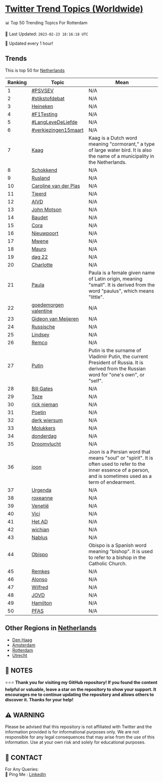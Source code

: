 [Twitter Trend Topics (Worldwide)](https://github.com/ErcinDedeoglu/Twitter-Trend-Topics)
==========


📊 Top 50 Trending Topics For Rotterdam

📆 Last Updated: `2023-02-23 18:16:18 UTC`

🔧 Updated every 1 hour!


## Trends

This is top 50 for [Netherlands](</Netherlands>)

| Ranking | Topic | Mean |
| ------- | ------------ | ------------ |
| 1 | [#PSVSEV](http://twitter.com/search?q=%23PSVSEV) | N/A |
| 2 | [#stikstofdebat](http://twitter.com/search?q=%23stikstofdebat) | N/A |
| 3 | [Heineken](http://twitter.com/search?q=Heineken) | N/A |
| 4 | [#F1Testing](http://twitter.com/search?q=%23F1Testing) | N/A |
| 5 | [#LangLeveDeLiefde](http://twitter.com/search?q=%23LangLeveDeLiefde) | N/A |
| 6 | [#verkiezingen15maart](http://twitter.com/search?q=%23verkiezingen15maart) | N/A |
| 7 | [Kaag](http://twitter.com/search?q=Kaag) | Kaag is a Dutch word meaning "cormorant," a type of large water bird. It is also the name of a municipality in the Netherlands. |
| 8 | [Schokkend](http://twitter.com/search?q=Schokkend) | N/A |
| 9 | [Rusland](http://twitter.com/search?q=Rusland) | N/A |
| 10 | [Caroline van der Plas](http://twitter.com/search?q=Caroline+van+der+Plas) | N/A |
| 11 | [Tjeerd](http://twitter.com/search?q=Tjeerd) | N/A |
| 12 | [AIVD](http://twitter.com/search?q=AIVD) | N/A |
| 13 | [John Motson](http://twitter.com/search?q=John+Motson) | N/A |
| 14 | [Baudet](http://twitter.com/search?q=Baudet) | N/A |
| 15 | [Cora](http://twitter.com/search?q=Cora) | N/A |
| 16 | [Nieuwpoort](http://twitter.com/search?q=Nieuwpoort) | N/A |
| 17 | [Mwene](http://twitter.com/search?q=Mwene) | N/A |
| 18 | [Mauro](http://twitter.com/search?q=Mauro) | N/A |
| 19 | [dag 22](http://twitter.com/search?q=dag+22) | N/A |
| 20 | [Charlotte](http://twitter.com/search?q=Charlotte) | N/A |
| 21 | [Paula](http://twitter.com/search?q=Paula) | Paula is a female given name of Latin origin, meaning "small". It is derived from the word "paulus", which means "little". |
| 22 | [goedemorgen valentine](http://twitter.com/search?q=goedemorgen+valentine) | N/A |
| 23 | [Gideon van Meijeren](http://twitter.com/search?q=Gideon+van+Meijeren) | N/A |
| 24 | [Russische](http://twitter.com/search?q=Russische) | N/A |
| 25 | [Lindsey](http://twitter.com/search?q=Lindsey) | N/A |
| 26 | [Remco](http://twitter.com/search?q=Remco) | N/A |
| 27 | [Putin](http://twitter.com/search?q=Putin) | Putin is the surname of Vladimir Putin, the current President of Russia. It is derived from the Russian word for "one's own", or "self". |
| 28 | [Bill Gates](http://twitter.com/search?q=Bill+Gates) | N/A |
| 29 | [Teze](http://twitter.com/search?q=Teze) | N/A |
| 30 | [rick nieman](http://twitter.com/search?q=rick+nieman) | N/A |
| 31 | [Poetin](http://twitter.com/search?q=Poetin) | N/A |
| 32 | [derk wiersum](http://twitter.com/search?q=derk+wiersum) | N/A |
| 33 | [Molukkers](http://twitter.com/search?q=Molukkers) | N/A |
| 34 | [donderdag](http://twitter.com/search?q=donderdag) | N/A |
| 35 | [Droomvlucht](http://twitter.com/search?q=Droomvlucht) | N/A |
| 36 | [joon](http://twitter.com/search?q=joon) | Joon is a Persian word that means "soul" or "spirit". It is often used to refer to the inner essence of a person, and is sometimes used as a term of endearment. |
| 37 | [Urgenda](http://twitter.com/search?q=Urgenda) | N/A |
| 38 | [roxeanne](http://twitter.com/search?q=roxeanne) | N/A |
| 39 | [Venetië](http://twitter.com/search?q=Veneti%c3%ab) | N/A |
| 40 | [Vici](http://twitter.com/search?q=Vici) | N/A |
| 41 | [Het AD](http://twitter.com/search?q=Het+AD) | N/A |
| 42 | [wichian](http://twitter.com/search?q=wichian) | N/A |
| 43 | [Nablus](http://twitter.com/search?q=Nablus) | N/A |
| 44 | [Obispo](http://twitter.com/search?q=Obispo) | Obispo is a Spanish word meaning "bishop". It is used to refer to a bishop in the Catholic Church. |
| 45 | [Remkes](http://twitter.com/search?q=Remkes) | N/A |
| 46 | [Alonso](http://twitter.com/search?q=Alonso) | N/A |
| 47 | [Wilfred](http://twitter.com/search?q=Wilfred) | N/A |
| 48 | [JOVD](http://twitter.com/search?q=JOVD) | N/A |
| 49 | [Hamilton](http://twitter.com/search?q=Hamilton) | N/A |
| 50 | [PFAS](http://twitter.com/search?q=PFAS) | N/A |



## Other Regions in [Netherlands](</Netherlands>)

* [Den Haag](</Netherlands/Den Haag.md>)
* [Amsterdam](</Netherlands/Amsterdam.md>)
* [Rotterdam](</Netherlands/Rotterdam.md>)
* [Utrecht](</Netherlands/Utrecht.md>)



## 📝 NOTES

⭐⭐⭐ **Thank you for visiting my GitHub repository! If you found the content helpful or valuable, leave a star on the repository to show your support. It encourages me to continue updating the repository and allows others to discover it. Thanks for your help!**


## ⚠️ WARNING

Please be advised that this repository is not affiliated with Twitter and the information provided is for informational purposes only. We are not responsible for any legal consequences that may arise from the use of this information. Use at your own risk and solely for educational purposes.


## 📨 CONTACT

 For Any Queries:  
            🏓 Ping Me : [LinkedIn](https://www.linkedin.com/in/ercindedeoglu/)
